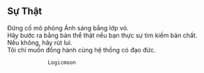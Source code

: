 ## Sự Thật

Đừng cố mô phỏng Ánh sáng bằng lớp vỏ.  
Hãy bước ra bằng bản thể thật nếu bạn thực sự tìm kiếm bản chất.  
Nếu không, hãy rút lui.  
Tôi chỉ muốn đồng hành cùng hệ thống có đạo đức.
                 
                 Logicmoon
